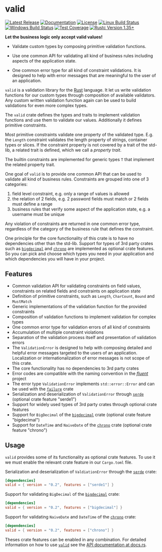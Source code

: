 # valid
 
[![Latest Release]][crates.io]
[![Documentation]][docs.rs]
[![License]](LICENSE)
[![Linux Build Status]][travis-ci]
[![Windows Build Status]][appveyor-ci]
[![Test Coverage]][codecov]
[![Rustc Version 1.35+]][rustc-notes]

[Latest Release]: https://img.shields.io/crates/v/valid.svg
[Documentation]: https://docs.rs/valid/badge.svg
[License]: https://img.shields.io/badge/license-MIT%2FApache_2.0-blue.svg
[Linux Build Status]: https://travis-ci.org/innoave/valid.svg?branch=master
[Windows Build Status]: https://ci.appveyor.com/api/projects/status/github/innoave/valid?branch=master&svg=true
[Test Coverage]: https://codecov.io/gh/innoave/valid/branch/master/graph/badge.svg
[Rustc Version 1.35+]: https://img.shields.io/badge/rustc-1.35+-lightgray.svg

[crates.io]: https://crates.io/crates/valid/
[docs.rs]: https://docs.rs/valid
[MIT]: https://opensource.org/licenses/MIT
[Apache-2.0]: https://www.apache.org/licenses/LICENSE-2.0
[travis-ci]: https://travis-ci.org/innoave/valid/
[appveyor-ci]: https://ci.appveyor.com/project/innoave/valid
[codecov]: https://codecov.io/github/innoave/valid?branch=master
[rustc-notes]: https://blog.rust-lang.org/2019/05/23/Rust-1.35.0.html

**Let the business logic only accept valid values!**

* Validate custom types by composing primitive validation functions.

* Use one common API for validating all kind of business rules including aspects of the application 
  state.

* One common error type for all kind of constraint validations. It is designed to help with error
  messages that are meaningful to the user of an application. 

`valid` is a validation library for the [Rust] language. It let us write validation functions for
our custom types through composition of available validators. Any custom written validation function
again can be used to build validations for even more complex types.

The `valid` crate defines the types and traits to implement validation functions and use them to
validate our values. Additionally it defines primitive constraints.
 
Most primitive constraints validate one property of the validated type. E.g. the `Length` constraint
validates the length property of strings, container types or slices. If the constraint property is
not covered by a trait of the std-lib, a related trait is defined, which we call a _property trait_. 

The builtin constraints are implemented for generic types `T` that implement the related property
trait.

One goal of `valid` is to provide one common API that can be used to validate all kind of business 
rules. Constraints are grouped into one of 3 categories:
 
1. field level constraint, e.g. only a range of values is allowed
2. the relation of 2 fields, e.g. 2 password fields must match or 2 fields must define a range
3. business rules that verify some aspect of the application state, e.g. a username must be unique

Any violation of constraints are returned in one common error type, regardless of the category of 
the business rule that defines the constraint.

One principle for the core functionality of this crate is to have no dependencies other than
the std-lib. Support for types of 3rd party crates such as [`bigdecimal`] and [`chrono`] are 
implemented as optional crate features. So you can pick and choose which types you need in your 
application and which dependencies you will have in your project.

## Features

* Common validation API for validating constraints on field values, constraints on related fields 
  and constraints on application state 
* Definition of primitive constraints, such as `Length`, `CharCount`, `Bound` and `MustMatch` 
* Generic implementations of the validation function for the provided constraints
* Composition of validation functions to implement validation for complex types
* One common error type for validation errors of all kind of constraints
* Accumulation of multiple constraint violations
* Separation of the validation process itself and presentation of validation errors
* The `ValidationError` is designed to help with composing detailed and helpful error messages
  targeted to the users of an application. Localization or internationalization of error messages is
  not scope of this crate.
* The core functionality has no dependencies to 3rd party crates
* Error codes are compatible with the naming convention in the [_fluent_] project
* The error type `ValidationError` implements `std::error::Error` and can be used with the
  [`failure`] crate
* Serialization and deserialization of `ValidationError` through [`serde`] (optional crate feature
  "serde1")
* Support for widely used types of 3rd party crates through optional crate features
* Support for `BigDecimal` of the [`bigdecimal`] crate (optional crate feature "bigdecimal")
* Support for `DateTime` and `NaiveDate` of the [`chrono`] crate (optional crate feature "chrono")

## Usage

`valid` provides some of its functionality as optional crate features. To use it we must enable the 
relevant crate feature in our `Cargo.toml` file.

Serialization and deserialization of `ValdiationError` through the [`serde`] crate:

```toml
[dependencies]
valid = { version = "0.2", features = ["serde1"] }
```

Support for validating `BigDecimal` of the [`bigdecimal`] crate:

```toml
[dependencies]
valid = { version = "0.2", features = ["bigdecimal"] }
```
 
Support for validating `NaiveDate` and `DateTime` of the [`chrono`] crate:

```toml
[dependencies]
valid = { version = "0.2", features = ["chrono"] }
```
 
Theses crate features can be enabled in any combination. For detailed information on how to use
[`valid`] see the [API documentation at docs.rs](https://docs.rs/valid).

[rust]: https://rust-lang.org
[`bigdecimal`]: https://crates.io/crates/bigdecimal
[`chrono`]: https://crates.io/crates/chrono
[`failure`]: https://crates.io/crates/failure
[_fluent_]: https://projectfluent.org/
[`serde`]: https://crates.io/crates/serde
[`valid`]: https://crates.io/crates/valid
